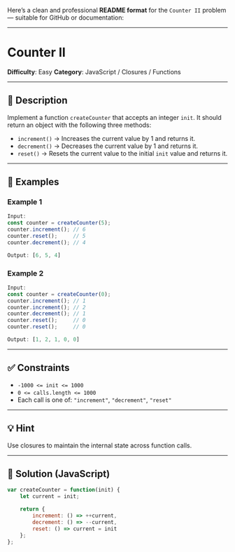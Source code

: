 Here’s a clean and professional **README format** for the `Counter II` problem — suitable for GitHub or documentation:

---

# Counter II

**Difficulty**: Easy
**Category**: JavaScript / Closures / Functions

---

## 📘 Description

Implement a function `createCounter` that accepts an integer `init`. It should return an object with the following three methods:

* `increment()` → Increases the current value by 1 and returns it.
* `decrement()` → Decreases the current value by 1 and returns it.
* `reset()` → Resets the current value to the initial `init` value and returns it.

---

## 🧪 Examples

### Example 1

```js
Input:
const counter = createCounter(5);
counter.increment(); // 6
counter.reset();     // 5
counter.decrement(); // 4

Output: [6, 5, 4]
```

### Example 2

```js
Input:
const counter = createCounter(0);
counter.increment(); // 1
counter.increment(); // 2
counter.decrement(); // 1
counter.reset();     // 0
counter.reset();     // 0

Output: [1, 2, 1, 0, 0]
```

---

## ✅ Constraints

* `-1000 <= init <= 1000`
* `0 <= calls.length <= 1000`
* Each call is one of: `"increment"`, `"decrement"`, `"reset"`

---

## 💡 Hint

Use closures to maintain the internal state across function calls.

---

## 🧠 Solution (JavaScript)

```js
var createCounter = function(init) {
    let current = init;

    return {
        increment: () => ++current,
        decrement: () => --current,
        reset: () => current = init
    };
};
```
